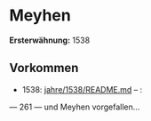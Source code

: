 # Meyhen

**Ersterwähnung:** 1538

## Vorkommen
- 1538: [jahre/1538/README.md](../jahre/1538/README.md) – :


— 261 —
und Meyhen vorgefallen...
